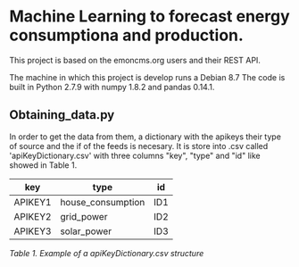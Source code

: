 # Machine Learning to forecast energy consumptiona and production.
This project is based on the emoncms.org users and their REST API. 

The machine in which this project is develop runs a Debian 8.7
The code is built in Python 2.7.9 with numpy 1.8.2 and pandas 0.14.1.

## Obtaining_data.py
In order to get the data from them, a dictionary with the apikeys their type of source and the if of the feeds is necesary. It is store into .csv called 'apiKeyDictionary.csv' with three columns "key", "type" and "id" like showed in Table 1.


| key     | type              | id  |
|---------|-------------------|-----|
| APIKEY1 | house_consumption | ID1 |
| APIKEY2 | grid_power        | ID2 |
| APIKEY3 | solar_power       | ID3 |
*Table 1. Example of a apiKeyDictionary.csv structure*

